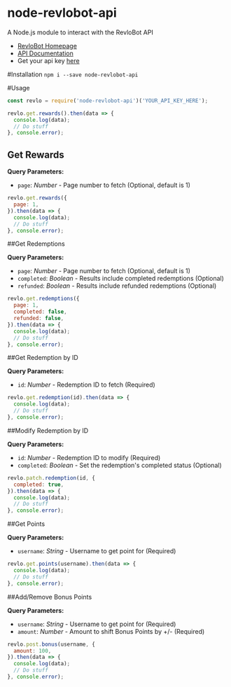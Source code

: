 # node-revlobot-api
A Node.js module to interact with the RevloBot API

* [RevloBot Homepage](https://www.revlo.co/)
* [API Documentation](https://github.com/teamrevlo/RevloAPI)
* Get your api key [here](https://www.revlo.co/settings/api)

#Installation
``npm i --save node-revlobot-api``

#Usage
```js
const revlo = require('node-revlobot-api')('YOUR_API_KEY_HERE');

revlo.get.rewards().then(data => {
  console.log(data);
  // Do stuff
}, console.error);
```

## Get Rewards

**Query Parameters:**

- ``page``: _Number_ - Page number to fetch (Optional, default is 1)

~~~js
revlo.get.rewards({
  page: 1,
}).then(data => {
  console.log(data);
  // Do stuff
}, console.error);
~~~

##Get Redemptions

**Query Parameters:**

- ``page``: _Number_ - Page number to fetch (Optional, default is 1)
- ``completed``: _Boolean_ - Results include completed redemptions (Optional)
- ``refunded``: _Boolean_ - Results include refunded redemptions (Optional)

~~~js
revlo.get.redemptions({
  page: 1,
  completed: false,
  refunded: false,
}).then(data => {
  console.log(data);
  // Do stuff
}, console.error);
~~~

##Get Redemption by ID

**Query Parameters:**

- ``id``: _Number_ - Redemption ID to fetch (Required)

~~~js
revlo.get.redemption(id).then(data => {
  console.log(data);
  // Do stuff
}, console.error);
~~~

##Modify Redemption by ID

**Query Parameters:**

- ``id``: _Number_ - Redemption ID to modify (Required)
- ``completed``: _Boolean_ - Set the redemption's completed status (Optional)

~~~js
revlo.patch.redemption(id, {
  completed: true,
}).then(data => {
  console.log(data);
  // Do stuff
}, console.error);
~~~

##Get Points

**Query Parameters:**

- ``username``: _String_ - Username to get point for (Required)

~~~js
revlo.get.points(username).then(data => {
  console.log(data);
  // Do stuff
}, console.error);
~~~


##Add/Remove Bonus Points

**Query Parameters:**

- ``username``: _String_ - Username to get point for (Required)
- ``amount``: _Number_ - Amount to shift Bonus Points by +/- (Required)

~~~js
revlo.post.bonus(username, {
  amount: 100,
}).then(data => {
  console.log(data);
  // Do stuff
}, console.error);
~~~
